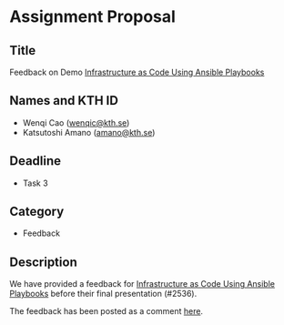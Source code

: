 # Assignment Proposal

## Title

Feedback on Demo [Infrastructure as Code Using Ansible Playbooks](contributions/demo/week7/arberl-sorger) 

## Names and KTH ID

  - Wenqi Cao (wenqic@kth.se)
  - Katsutoshi Amano (amano@kth.se)

## Deadline

- Task 3

## Category

- Feedback

## Description

We have provided a feedback for [Infrastructure as Code Using Ansible Playbooks](https://github.com/KTH/devops-course/tree/2024/contributions/demo/week7/arberl-sorger) before their final presentation (#2536).

The feedback has been posted as a comment [here](https://github.com/KTH/devops-course/pull/2536).

